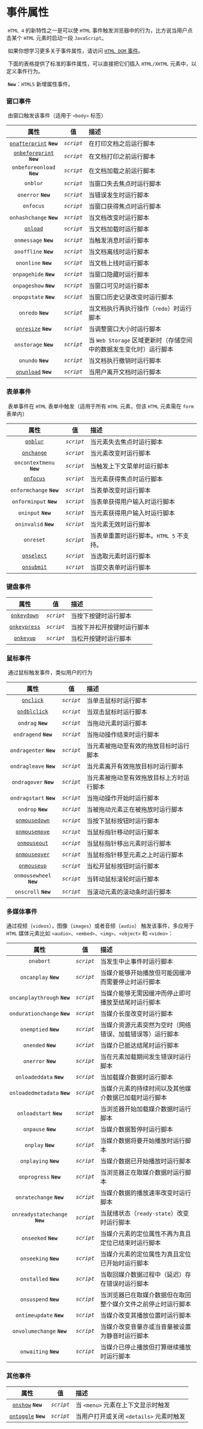 # 事件属性

​		`HTML 4` 的新特性之一是可以使 `HTML` 事件触发浏览器中的行为，比方说当用户点击某个 `HTML` 元素时启动一段 `JavaScript`。

​		如果你想学习更多关于事件属性，请访问 [`HTML DOM` 事件](https://www.runoob.com/jsref/dom-obj-event.html)。

​		下面的表格提供了标准的事件属性，可以直接把它们插入 `HTML/XHTML` 元素中，以定义事件行为。

​		**`New`**：`HTML5` 新增属性事件。



### 窗口事件

​		由窗口触发该事件（适用于 `<body>` 标签）

|                             属性                             |     值     | 描述                                                         |
| :----------------------------------------------------------: | :--------: | :----------------------------------------------------------- |
| [`onafterprint`](https://www.runoob.com/tags/ev-onafterprint.html) **`New`** | *`script`* | 在打印文档之后运行脚本                                       |
| [`onbeforeprint`](https://www.runoob.com/tags/ev-onbeforeprint.html) **`New`** | *`script`* | 在文档打印之前运行脚本                                       |
|                  `onbeforeonload` **`New`**                  | *`script`* | 在文档加载之前运行脚本                                       |
|                           `onblur`                           | *`script`* | 当窗口失去焦点时运行脚本                                     |
|                     `onerror` **`New`**                      | *`script`* | 当错误发生时运行脚本                                         |
|                          `onfocus`                           | *`script`* | 当窗口获得焦点时运行脚本                                     |
|                   `onhashchange` **`New`**                   | *`script`* | 当文档改变时运行脚本                                         |
|    [`onload`](https://www.runoob.com/tags/ev-onload.html)    | *`script`* | 当文档加载时运行脚本                                         |
|                    `onmessage` **`New`**                     | *`script`* | 当触发消息时运行脚本                                         |
|                    `onoffline` **`New`**                     | *`script`* | 当文档离线时运行脚本                                         |
|                     `ononline` **`New`**                     | *`script`* | 当文档上线时运行脚本                                         |
|                    `onpagehide` **`New`**                    | *`script`* | 当窗口隐藏时运行脚本                                         |
|                    `onpageshow` **`New`**                    | *`script`* | 当窗口可见时运行脚本                                         |
|                    `onpopstate` **`New`**                    | *`script`* | 当窗口历史记录改变时运行脚本                                 |
|                      `onredo` **`New`**                      | *`script`* | 当文档执行再执行操作（`redo`）时运行脚本                     |
| [`onresize`](https://www.runoob.com/tags/ev-onresize.html) **`New`** | *`script`* | 当调整窗口大小时运行脚本                                     |
|                    `onstorage` **`New`**                     | *`script`* | 当 `Web Storage` 区域更新时（存储空间中的数据发生变化时）运行脚本 |
|                      `onundo` **`New`**                      | *`script`* | 当文档执行撤销时运行脚本                                     |
| [`onunload`](https://www.runoob.com/tags/ev-onunload.html) **`New`** | *`script`* | 当用户离开文档时运行脚本                                     |



### 表单事件

​		表单事件在 `HTML` 表单中触发（适用于所有 `HTML` 元素，但该 `HTML` 元素需在 `form` 表单内）

|                            属性                            |     值     | 描述                                    |
| :--------------------------------------------------------: | :--------: | :-------------------------------------- |
|   [`onblur`](https://www.runoob.com/tags/ev-onblur.html)   | *`script`* | 当元素失去焦点时运行脚本                |
| [`onchange`](https://www.runoob.com/tags/ev-onchange.html) | *`script`* | 当元素改变时运行脚本                    |
|                 `oncontextmenu` **`New`**                  | *`script`* | 当触发上下文菜单时运行脚本              |
|  [`onfocus`](https://www.runoob.com/tags/ev-onfocus.html)  | *`script`* | 当元素获得焦点时运行脚本                |
|                  `onformchange` **`New`**                  | *`script`* | 当表单改变时运行脚本                    |
|                  `onforminput` **`New`**                   | *`script`* | 当表单获得用户输入时运行脚本            |
|                    `oninput` **`New`**                     | *`script`* | 当元素获得用户输入时运行脚本            |
|                   `oninvalid` **`New`**                    | *`script`* | 当元素无效时运行脚本                    |
|                         `onreset`                          | *`script`* | 当表单重置时运行脚本。`HTML 5` 不支持。 |
| [`onselect`](https://www.runoob.com/tags/ev-onselect.html) | *`script`* | 当选取元素时运行脚本                    |
| [`onsubmit`](https://www.runoob.com/tags/ev-onsubmit.html) | *`script`* | 当提交表单时运行脚本                    |



### 键盘事件

|                             属性                             |     值     | 描述                       |
| :----------------------------------------------------------: | :--------: | :------------------------- |
| [`onkeydown`](https://www.runoob.com/tags/ev-onkeydown.html) | *`script`* | 当按下按键时运行脚本       |
| [`onkeypress`](https://www.runoob.com/tags/ev-onkeypress.html) | *`script`* | 当按下并松开按键时运行脚本 |
|   [`onkeyup`](https://www.runoob.com/tags/ev-onkeyup.html)   | *`script`* | 当松开按键时运行脚本       |



### 鼠标事件

​		通过鼠标触发事件，类似用户的行为

|                             属性                             |     值     | 描述                                     |
| :----------------------------------------------------------: | :--------: | :--------------------------------------- |
|   [`onclick`](https://www.runoob.com/tags/ev-onclick.html)   | *`script`* | 当单击鼠标时运行脚本                     |
| [`ondblclick`](https://www.runoob.com/tags/ev-ondblclick.html) | *`script`* | 当双击鼠标时运行脚本                     |
|                      `ondrag` **`New`**                      | *`script`* | 当拖动元素时运行脚本                     |
|                    `ondragend` **`New`**                     | *`script`* | 当拖动操作结束时运行脚本                 |
|                   `ondragenter` **`New`**                    | *`script`* | 当元素被拖动至有效的拖放目标时运行脚本   |
|                   `ondragleave` **`New`**                    | *`script`* | 当元素离开有效拖放目标时运行脚本         |
|                    `ondragover` **`New`**                    | *`script`* | 当元素被拖动至有效拖放目标上方时运行脚本 |
|                   `ondragstart` **`New`**                    | *`script`* | 当拖动操作开始时运行脚本                 |
|                      `ondrop` **`New`**                      | *`script`* | 当被拖动元素正在被拖放时运行脚本         |
| [`onmousedown`](https://www.runoob.com/tags/ev-onmousedown.html) | *`script`* | 当按下鼠标按钮时运行脚本                 |
| [`onmousemove`](https://www.runoob.com/tags/ev-onmousemove.html) | *`script`* | 当鼠标指针移动时运行脚本                 |
| [`onmouseout`](https://www.runoob.com/tags/ev-onmouseout.html) | *`script`* | 当鼠标指针移出元素时运行脚本             |
| [`onmouseover`](https://www.runoob.com/tags/ev-onmouseover.html) | *`script`* | 当鼠标指针移至元素之上时运行脚本         |
| [`onmouseup`](https://www.runoob.com/tags/ev-onmouseup.html) | *`script`* | 当松开鼠标按钮时运行脚本                 |
|                   `onmousewheel` **`New`**                   | *`script`* | 当转动鼠标滚轮时运行脚本                 |
|                     `onscroll` **`New`**                     | *`script`* | 当滚动元素的滚动条时运行脚本             |



### 多媒体事件

​		通过视频（`videos`），图像（`images`）或者音频（`audio`） 触发该事件，多应用于 `HTML` 媒体元素比如 `<audio>`、`<embed>`、`<img>`、`<object>` 和 `<video>`：

|              属性              |     值     | 描述                                                         |
| :----------------------------: | :--------: | :----------------------------------------------------------- |
|           `onabort`            | *`script`* | 当发生中止事件时运行脚本                                     |
|     `oncanplay` **`New`**      | *`script`* | 当媒介能够开始播放但可能因缓冲而需要停止时运行脚本           |
|  `oncanplaythrough` **`New`**  | *`script`* | 当媒介能够无需因缓冲而停止即可播放至结尾时运行脚本           |
|  `ondurationchange` **`New`**  | *`script`* | 当媒介长度改变时运行脚本                                     |
|     `onemptied` **`New`**      | *`script`* | 当媒介资源元素突然为空时（网络错误、加载错误等）运行脚本     |
|      `onended` **`New`**       | *`script`* | 当媒介已抵达结尾时运行脚本                                   |
|      `onerror` **`New`**       | *`script`* | 当在元素加载期间发生错误时运行脚本                           |
|    `onloadeddata` **`New`**    | *`script`* | 当加载媒介数据时运行脚本                                     |
|  `onloadedmetadata` **`New`**  | *`script`* | 当媒介元素的持续时间以及其他媒介数据已加载时运行脚本         |
|    `onloadstart` **`New`**     | *`script`* | 当浏览器开始加载媒介数据时运行脚本                           |
|      `onpause` **`New`**       | *`script`* | 当媒介数据暂停时运行脚本                                     |
|       `onplay` **`New`**       | *`script`* | 当媒介数据将要开始播放时运行脚本                             |
|     `onplaying` **`New`**      | *`script`* | 当媒介数据已开始播放时运行脚本                               |
|     `onprogress` **`New`**     | *`script`* | 当浏览器正在取媒介数据时运行脚本                             |
|    `onratechange` **`New`**    | *`script`* | 当媒介数据的播放速率改变时运行脚本                           |
| `onreadystatechange` **`New`** | *`script`* | 当就绪状态（`ready-state`）改变时运行脚本                    |
|      `onseeked` **`New`**      | *`script`* | 当媒介元素的定位属性不再为真且定位已结束时运行脚本           |
|     `onseeking` **`New`**      | *`script`* | 当媒介元素的定位属性为真且定位已开始时运行脚本               |
|     `onstalled` **`New`**      | *`script`* | 当取回媒介数据过程中（延迟）存在错误时运行脚本               |
|     `onsuspend` **`New`**      | *`script`* | 当浏览器已在取媒介数据但在取回整个媒介文件之前停止时运行脚本 |
|    `ontimeupdate` **`New`**    | *`script`* | 当媒介改变其播放位置时运行脚本                               |
|   `onvolumechange` **`New`**   | *`script`* | 当媒介改变音量亦或当音量被设置为静音时运行脚本               |
|     `onwaiting` **`New`**      | *`script`* | 当媒介已停止播放但打算继续播放时运行脚本                     |



### 其他事件

|                             属性                             |     值     | 描述                                    |
| :----------------------------------------------------------: | :--------: | :-------------------------------------- |
| [`onshow`](https://www.runoob.com/tags/ev-onshow.html) **`New`** | *`script`* | 当 `<menu>` 元素在上下文显示时触发      |
| [`ontoggle`](https://www.runoob.com/tags/ev-ontoggle.html) **`New`** | *`script`* | 当用户打开或关闭 `<details>` 元素时触发 |

